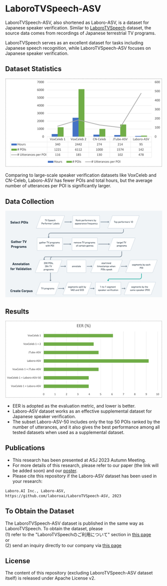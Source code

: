 # LaboroTVSpeech-ASV

LaboroTVSpeech-ASV, also shortened as Laboro-ASV, is a dataset for Japanese speaker verification. Similar to [LaboroTVSpeech](https://github.com/laboroai/LaboroTVSpeech) dataset, the source data comes from recordings of Japanese terrestrial TV programs. 

LaboroTVSpeech serves as an excellent dataset for tasks including Japanese speech recognition, while LaboroTVSpeech-ASV focuses on Japanese speaker verification.

## Dataset Statistics

![dataset_stats](./publications/dataset_stats.png)

Comparing to large-scale speaker verification datasets like VoxCeleb and CN-Celeb, Laboro-ASV has fewer POIs and total hours, but the average number of utterances per POI is significantly larger.

## Data Collection

![data_collection](./publications/data_collection.png)

## Results

![results](./publications/results.png)

* EER is adopted as the evaluation metric, and lower is better.
* Laboro-ASV dataset works as an effective supplemental dataset for Japanese speaker verification.
* The subset Laboro-ASV-50 includes only the top 50 POIs ranked by the number of utterances, and it also gives the best performance among all tested datasets when used as a supplemental dataset.

## Publications

* This research has been presented at ASJ 2023 Autumn Meeting.
* For more details of this research, please refer to our paper (the link will be added soon) and our [poster](./publications/poster.pdf).
* Please cite this repository if the Laboro-ASV dataset has been used in your research:
```
Laboro.AI Inc., Laboro-ASV, https://github.com/laboroai/LaboroTVSpeech-ASV, 2023
```

## To Obtain the Dataset

The LaboroTVSpeech-ASV dataset is published in the same way as LaboroTVSpeech. To obtain the dataset, please  
   (1) refer to the "LaboroTVSpeechのご利用について" section in [this page](https://laboro.ai/activity/column/engineer/eg-laboro-tv-corpus-jp/)  
   or  
   (2) send an inquiry directly to our company via [this page](https://laboro.ai/contact/other/)  

## License
The content of this repository (excluding LaboroTVSpeech-ASV dataset itself) is released under Apache License v2.